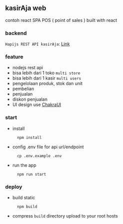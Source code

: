 ## kasirAja web
contoh react SPA POS ( point of sales ) built with react

### backend
`Hapijs REST API kasirAja`: [Link](https://github.com/ajikamaludin/hapi-kasiraja-api)

### feature
- nodejs rest api
- bisa lebih dari 1 toko `multi store`
- bisa lebih dari 1 kasir `multi users`
- pengelolaan produk, stok dan unit
- pembelian
- penjualan
- diskon penjualan
- UI design use [ChakraUI](https://chakra-ui.com/)
### start 
- install

        npm install

- config .env file for api url/endpoint

        cp .env.example .env

- run the app

        npm run start

### deploy 
- build static 

        npm build

- compress `build` directory upload to your root hosts